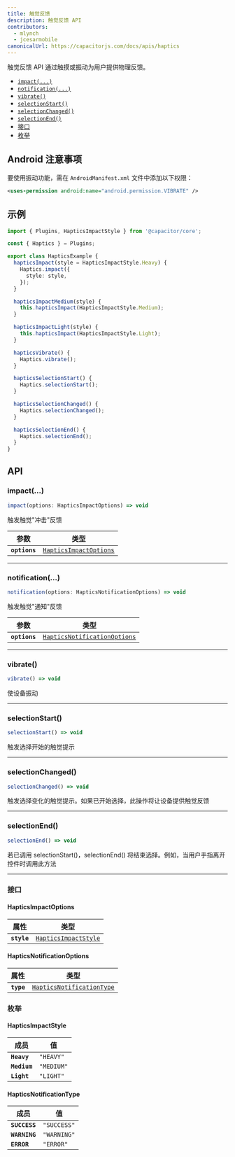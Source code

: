 ```yaml
---
title: 触觉反馈
description: 触觉反馈 API
contributors:
  - mlynch
  - jcesarmobile
canonicalUrl: https://capacitorjs.com/docs/apis/haptics
---
```


<plugin-platforms platforms="ios,android"></plugin-platforms>

触觉反馈 API 通过触摸或振动为用户提供物理反馈。

- [`impact(...)`](#impact)
- [`notification(...)`](#notification)
- [`vibrate()`](#vibrate)
- [`selectionStart()`](#selectionstart)
- [`selectionChanged()`](#selectionchanged)
- [`selectionEnd()`](#selectionend)
- [接口](#interfaces)
- [枚举](#enums)

## Android 注意事项

要使用振动功能，需在 `AndroidManifest.xml` 文件中添加以下权限：

```xml
<uses-permission android:name="android.permission.VIBRATE" />
```

## 示例

```typescript
import { Plugins, HapticsImpactStyle } from '@capacitor/core';

const { Haptics } = Plugins;

export class HapticsExample {
  hapticsImpact(style = HapticsImpactStyle.Heavy) {
    Haptics.impact({
      style: style,
    });
  }

  hapticsImpactMedium(style) {
    this.hapticsImpact(HapticsImpactStyle.Medium);
  }

  hapticsImpactLight(style) {
    this.hapticsImpact(HapticsImpactStyle.Light);
  }

  hapticsVibrate() {
    Haptics.vibrate();
  }

  hapticsSelectionStart() {
    Haptics.selectionStart();
  }

  hapticsSelectionChanged() {
    Haptics.selectionChanged();
  }

  hapticsSelectionEnd() {
    Haptics.selectionEnd();
  }
}
```

## API

### impact(...)

```typescript
impact(options: HapticsImpactOptions) => void
```

触发触觉"冲击"反馈

| 参数          | 类型                                                                  |
| ------------- | --------------------------------------------------------------------- |
| **`options`** | <code><a href="#hapticsimpactoptions">HapticsImpactOptions</a></code> |

---

### notification(...)

```typescript
notification(options: HapticsNotificationOptions) => void
```

触发触觉"通知"反馈

| 参数          | 类型                                                                              |
| ------------- | --------------------------------------------------------------------------------- |
| **`options`** | <code><a href="#hapticsnotificationoptions">HapticsNotificationOptions</a></code> |

---

### vibrate()

```typescript
vibrate() => void
```

使设备振动

---

### selectionStart()

```typescript
selectionStart() => void
```

触发选择开始的触觉提示

---

### selectionChanged()

```typescript
selectionChanged() => void
```

触发选择变化的触觉提示。如果已开始选择，此操作将让设备提供触觉反馈

---

### selectionEnd()

```typescript
selectionEnd() => void
```

若已调用 selectionStart()，selectionEnd() 将结束选择。例如，当用户手指离开控件时调用此方法

---

### 接口

#### HapticsImpactOptions

| 属性         | 类型                                                              |
| ------------ | ----------------------------------------------------------------- |
| **`style`**  | <code><a href="#hapticsimpactstyle">HapticsImpactStyle</a></code> |

#### HapticsNotificationOptions

| 属性        | 类型                                                                        |
| ----------- | --------------------------------------------------------------------------- |
| **`type`**  | <code><a href="#hapticsnotificationtype">HapticsNotificationType</a></code> |

### 枚举

#### HapticsImpactStyle

| 成员          | 值                   |
| ------------- | -------------------- |
| **`Heavy`**   | <code>"HEAVY"</code> |
| **`Medium`**  | <code>"MEDIUM"</code>|
| **`Light`**   | <code>"LIGHT"</code> |

#### HapticsNotificationType

| 成员           | 值                    |
| -------------- | --------------------- |
| **`SUCCESS`**  | <code>"SUCCESS"</code>|
| **`WARNING`**  | <code>"WARNING"</code>|
| **`ERROR`**    | <code>"ERROR"</code>  |